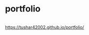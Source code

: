 <h1>portfolio</h1>
<br>
<a href='https://tushar42002.github.io/portfolio/' target='_blank'>https://tushar42002.github.io/portfolio/</a>
 
 
